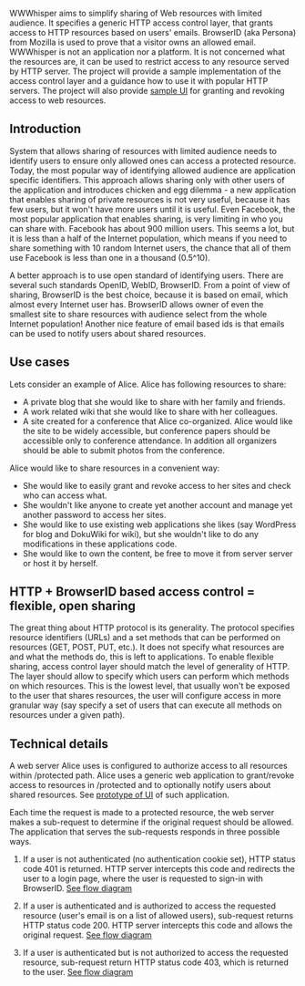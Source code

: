 WWWhisper aims to simplify sharing of Web resources with limited
audience. It specifies a generic HTTP access control layer, that
grants access to HTTP resources based on users' emails.  BrowserID
(aka Persona) from Mozilla is used to prove that a visitor owns an
allowed email. WWWhisper is not an application nor a platform. It is
not concerned what the resources are, it can be used to restrict
access to any resource served by HTTP server. The project will provide
a sample implementation of the access control layer and a guidance how
to use it with popular HTTP servers. The project will also provide
[sample UI](http://mixedbit.org/wwwhisper) for granting and revoking
access to web resources.


Introduction
------------

System that allows sharing of resources with limited audience needs to
identify users to ensure only allowed ones can access a protected
resource. Today, the most popular way of identifying allowed audience
are application specific identifiers. This approach allows sharing
only with other users of the application and introduces chicken and
egg dilemma - a new application that enables sharing of private
resources is not very useful, because it has few users, but it won't
have more users until it is useful. Even Facebook, the most popular
application that enables sharing, is very limiting in who you can
share with. Facebook has about 900 million users. This seems a lot,
but it is less than a half of the Internet population, which means if
you need to share something with 10 random Internet users, the chance
that all of them use Facebook is less than one in a thousand (0.5^10).

A better approach is to use open standard of identifying users. There
are several such standards OpenID, WebID, BrowserID. From a point of
view of sharing, BrowserID is the best choice, because it is based on
email, which almost every Internet user has. BrowserID allows owner of
even the smallest site to share resources with audience select from
the whole Internet population! Another nice feature of email based ids
is that emails can be used to notify users about shared resources.

Use cases
---------

Lets consider an example of Alice. Alice has following resources to share:

*  A private blog that she would like to share with her family and friends.
*  A work related wiki that she would like to share with her colleagues.
*  A site created for a conference that Alice co-organized.  Alice would
   like the site to be widely accessible, but conference papers should
   be accessible only to conference attendance. In addition all
   organizers should be able to submit photos from the conference.

Alice would like to share resources in a convenient way:

*  She would like to easily grant and revoke access to her sites and check
   who can access what.
*  She wouldn't like anyone to create yet another account and manage yet
   another password to access her sites.
*  She would like to use existing web applications she likes (say WordPress for
   blog and DokuWiki for wiki), but she wouldn't like to do any
   modifications in these applications code.
*  She would like to own the content, be free to move it from server
   server or host it by herself.


HTTP + BrowserID based access control = flexible, open sharing
---------------------------------------------------

The great thing about HTTP protocol is its generality. The protocol
specifies resource identifiers (URLs) and a set methods that can be
performed on resources (GET, POST, PUT, etc.). It does not specify
what resources are and what the methods do, this is left to
applications. To enable flexible sharing, access control layer should
match the level of generality of HTTP. The layer should allow to
specify which users can perform which methods on which resources. This
is the lowest level, that usually won't be exposed to the user that
shares resources, the user will configure access in more granular way
(say specify a set of users that can execute all methods on resources
under a given path).


Technical details
-----------------

A web server Alice uses is configured to authorize access to all
resources within /protected path. Alice uses a generic web application
to grant/revoke access to resources in /protected and to optionally
notify users about shared resources. See [prototype of
UI](http://mixedbit.org/wwwhisper) of such application.

Each time the request is made to a protected resource, the web server
makes a sub-request to determine if the original request should be
allowed. The application that serves the sub-requests responds in
three possible ways.

1. If a user is not authenticated (no authentication cookie set), HTTP
   status code 401 is returned. HTTP server intercepts this code and
   redirects the user to a login page, where the user is requested to
   sign-in with BrowserID. [See flow diagram](https://github.com/wrr/wwwhisper/raw/master/img/not-authenticated.png)

2. If a user is authenticated and is authorized to access the
   requested resource (user's email is on a list of allowed users),
   sub-request returns HTTP status code 200. HTTP server intercepts this
   code and allows the original request. [See flow diagram](https://github.com/wrr/wwwhisper/raw/master/img/authorized.png)

3. If a user is authenticated but is not authorized to access the
   requested resource, sub-request return HTTP status code 403, which is
   returned to the user. [See flow diagram](https://github.com/wrr/wwwhisper/raw/master/img/not-authorized.png)


